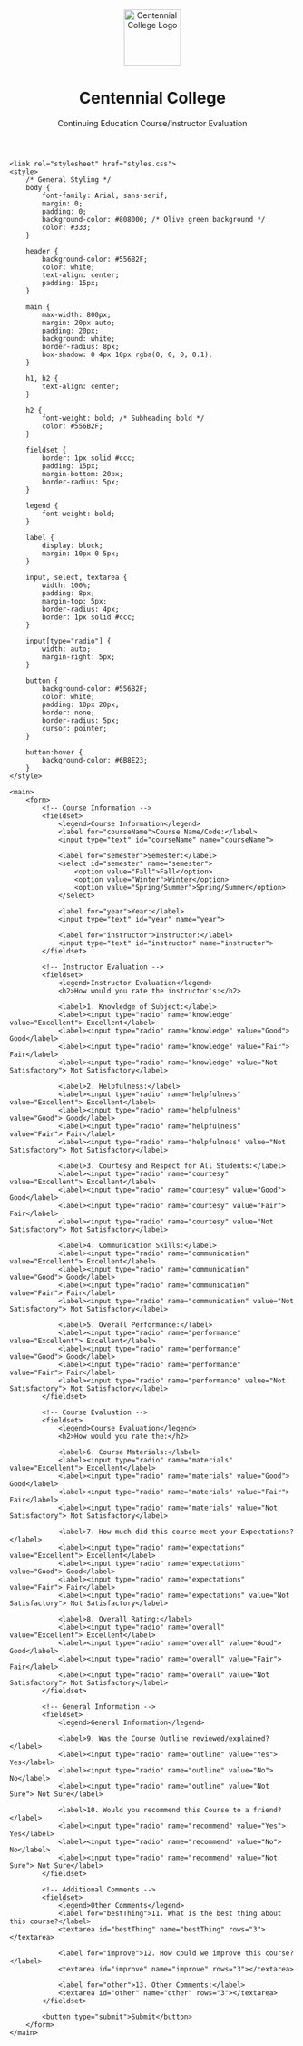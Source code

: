 <!DOCTYPE html>
<html lang="en">
<head>
    <meta charset="UTF-8">
    <meta name="viewport" content="width=device-width, initial-scale=1.0">
   <header>
    <img src="https://tse4.mm.bing.net/th?id=OIP.VK9lUV3pLUerqnIy4oenfwHaCY&pid=Api&P=0&h=180" alt="Centennial College Logo" style="display: block; margin: 0 auto; height: 100px;">
    <h1>Centennial College</h1>
    <p>Continuing Education Course/Instructor Evaluation</p>
</header>

    <link rel="stylesheet" href="styles.css">
    <style>
        /* General Styling */
        body {
            font-family: Arial, sans-serif;
            margin: 0;
            padding: 0;
            background-color: #808000; /* Olive green background */
            color: #333;
        }

        header {
            background-color: #556B2F;
            color: white;
            text-align: center;
            padding: 15px;
        }

        main {
            max-width: 800px;
            margin: 20px auto;
            padding: 20px;
            background: white;
            border-radius: 8px;
            box-shadow: 0 4px 10px rgba(0, 0, 0, 0.1);
        }

        h1, h2 {
            text-align: center;
        }

        h2 {
            font-weight: bold; /* Subheading bold */
            color: #556B2F;
        }

        fieldset {
            border: 1px solid #ccc;
            padding: 15px;
            margin-bottom: 20px;
            border-radius: 5px;
        }

        legend {
            font-weight: bold;
        }

        label {
            display: block;
            margin: 10px 0 5px;
        }

        input, select, textarea {
            width: 100%;
            padding: 8px;
            margin-top: 5px;
            border-radius: 4px;
            border: 1px solid #ccc;
        }

        input[type="radio"] {
            width: auto;
            margin-right: 5px;
        }

        button {
            background-color: #556B2F;
            color: white;
            padding: 10px 20px;
            border: none;
            border-radius: 5px;
            cursor: pointer;
        }

        button:hover {
            background-color: #6B8E23;
        }
    </style>
</head>
<body>
   
    <main>
        <form>
            <!-- Course Information -->
            <fieldset>
                <legend>Course Information</legend>
                <label for="courseName">Course Name/Code:</label>
                <input type="text" id="courseName" name="courseName">

                <label for="semester">Semester:</label>
                <select id="semester" name="semester">
                    <option value="Fall">Fall</option>
                    <option value="Winter">Winter</option>
                    <option value="Spring/Summer">Spring/Summer</option>
                </select>

                <label for="year">Year:</label>
                <input type="text" id="year" name="year">

                <label for="instructor">Instructor:</label>
                <input type="text" id="instructor" name="instructor">
            </fieldset>

            <!-- Instructor Evaluation -->
            <fieldset>
                <legend>Instructor Evaluation</legend>
                <h2>How would you rate the instructor's:</h2>

                <label>1. Knowledge of Subject:</label>
                <label><input type="radio" name="knowledge" value="Excellent"> Excellent</label>
                <label><input type="radio" name="knowledge" value="Good"> Good</label>
                <label><input type="radio" name="knowledge" value="Fair"> Fair</label>
                <label><input type="radio" name="knowledge" value="Not Satisfactory"> Not Satisfactory</label>

                <label>2. Helpfulness:</label>
                <label><input type="radio" name="helpfulness" value="Excellent"> Excellent</label>
                <label><input type="radio" name="helpfulness" value="Good"> Good</label>
                <label><input type="radio" name="helpfulness" value="Fair"> Fair</label>
                <label><input type="radio" name="helpfulness" value="Not Satisfactory"> Not Satisfactory</label>

                <label>3. Courtesy and Respect for All Students:</label>
                <label><input type="radio" name="courtesy" value="Excellent"> Excellent</label>
                <label><input type="radio" name="courtesy" value="Good"> Good</label>
                <label><input type="radio" name="courtesy" value="Fair"> Fair</label>
                <label><input type="radio" name="courtesy" value="Not Satisfactory"> Not Satisfactory</label>

                <label>4. Communication Skills:</label>
                <label><input type="radio" name="communication" value="Excellent"> Excellent</label>
                <label><input type="radio" name="communication" value="Good"> Good</label>
                <label><input type="radio" name="communication" value="Fair"> Fair</label>
                <label><input type="radio" name="communication" value="Not Satisfactory"> Not Satisfactory</label>

                <label>5. Overall Performance:</label>
                <label><input type="radio" name="performance" value="Excellent"> Excellent</label>
                <label><input type="radio" name="performance" value="Good"> Good</label>
                <label><input type="radio" name="performance" value="Fair"> Fair</label>
                <label><input type="radio" name="performance" value="Not Satisfactory"> Not Satisfactory</label>
            </fieldset>

            <!-- Course Evaluation -->
            <fieldset>
                <legend>Course Evaluation</legend>
                <h2>How would you rate the:</h2>

                <label>6. Course Materials:</label>
                <label><input type="radio" name="materials" value="Excellent"> Excellent</label>
                <label><input type="radio" name="materials" value="Good"> Good</label>
                <label><input type="radio" name="materials" value="Fair"> Fair</label>
                <label><input type="radio" name="materials" value="Not Satisfactory"> Not Satisfactory</label>

                <label>7. How much did this course meet your Expectations?</label>
                <label><input type="radio" name="expectations" value="Excellent"> Excellent</label>
                <label><input type="radio" name="expectations" value="Good"> Good</label>
                <label><input type="radio" name="expectations" value="Fair"> Fair</label>
                <label><input type="radio" name="expectations" value="Not Satisfactory"> Not Satisfactory</label>

                <label>8. Overall Rating:</label>
                <label><input type="radio" name="overall" value="Excellent"> Excellent</label>
                <label><input type="radio" name="overall" value="Good"> Good</label>
                <label><input type="radio" name="overall" value="Fair"> Fair</label>
                <label><input type="radio" name="overall" value="Not Satisfactory"> Not Satisfactory</label>
            </fieldset>

            <!-- General Information -->
            <fieldset>
                <legend>General Information</legend>

                <label>9. Was the Course Outline reviewed/explained?</label>
                <label><input type="radio" name="outline" value="Yes"> Yes</label>
                <label><input type="radio" name="outline" value="No"> No</label>
                <label><input type="radio" name="outline" value="Not Sure"> Not Sure</label>

                <label>10. Would you recommend this Course to a friend?</label>
                <label><input type="radio" name="recommend" value="Yes"> Yes</label>
                <label><input type="radio" name="recommend" value="No"> No</label>
                <label><input type="radio" name="recommend" value="Not Sure"> Not Sure</label>
            </fieldset>

            <!-- Additional Comments -->
            <fieldset>
                <legend>Other Comments</legend>
                <label for="bestThing">11. What is the best thing about this course?</label>
                <textarea id="bestThing" name="bestThing" rows="3"></textarea>

                <label for="improve">12. How could we improve this course?</label>
                <textarea id="improve" name="improve" rows="3"></textarea>

                <label for="other">13. Other Comments:</label>
                <textarea id="other" name="other" rows="3"></textarea>
            </fieldset>

            <button type="submit">Submit</button>
        </form>
    </main>
</body>
</html>

